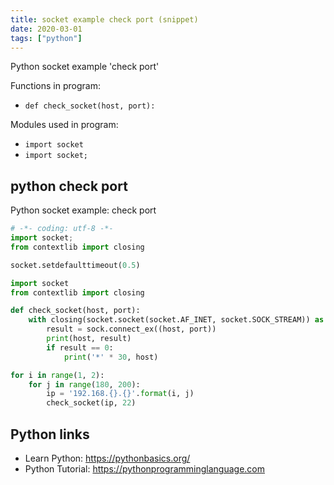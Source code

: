 ```yaml
---
title: socket example check port (snippet)
date: 2020-03-01
tags: ["python"]
---
```

Python socket example 'check port'

Functions in program: 
* `def check_socket(host, port):`

Modules used in program: 
* `import socket`
* `import socket;`

## python check port

Python socket example: check port

```python
# -*- coding: utf-8 -*-
import socket;
from contextlib import closing

socket.setdefaulttimeout(0.5)

import socket
from contextlib import closing

def check_socket(host, port):
    with closing(socket.socket(socket.AF_INET, socket.SOCK_STREAM)) as sock:
        result = sock.connect_ex((host, port))
        print(host, result)
        if result == 0:
            print('*' * 30, host)

for i in range(1, 2):
    for j in range(180, 200):
        ip = '192.168.{}.{}'.format(i, j)
        check_socket(ip, 22)


```

## Python links

- Learn Python: https://pythonbasics.org/
- Python Tutorial: https://pythonprogramminglanguage.com
